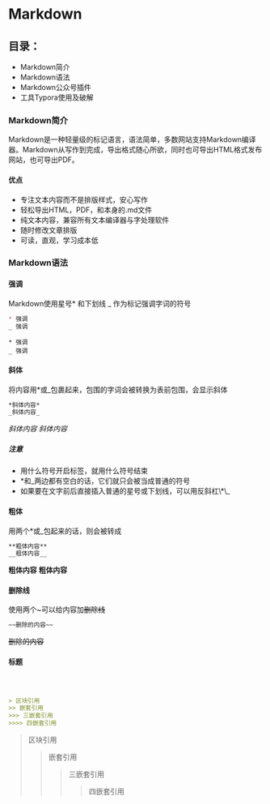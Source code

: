 # Markdown
## 目录：
* Markdown简介
* Markdown语法
* Markdown公众号插件
* 工具Typora使用及破解

### Markdown简介
 Markdown是一种轻量级的标记语言，语法简单，多数网站支持Markdown编译器。Markdown从写作到完成，导出格式随心所欲，同时也可导出HTML格式发布网站，也可导出PDF。
 #### 优点
 * 专注文本内容而不是排版样式，安心写作
 * 轻松导出HTML，PDF，和本身的.md文件
 * 纯文本内容，兼容所有文本编译器与字处理软件
 * 随时修改文章排版
 * 可读，直观，学习成本低
 ### Markdown语法
 #### 强调
 Markdown使用星号\* 和下划线 \_ 作为标记强调字词的符号
```markdown
* 强调
_ 强调
```

```biff
* 强调
_ 强调
```
#### 斜体
将内容用\*或\_包裹起来，包围的字词会被转换为表前包围，会显示斜体
```Markdown
*斜体内容*
_斜体内容_
```
*斜体内容*
_斜体内容_
##### 注意

* 用什么符号开启标签，就用什么符号结束
* \*和\_两边都有空白的话，它们就只会被当成普通的符号
* 如果要在文字前后直接插入普通的星号或下划线，可以用反斜杠\\*\\_
#### 粗体
用两个\*或\_包起来的话，则会被转成
```Markdown
**粗体内容**
__粗体内容__
```
**粗体内容**
__粗体内容__

#### 删除线
使用两个\~可以给内容加~~删除线~~
```Markdown
~~删除的内容~~
```
~~删除的内容~~

#### 标题
```Markdown




```




```markdown
> 区块引用
>> 嵌套引用
>>> 三嵌套引用
>>>> 四嵌套引用
```

> 区块引用
>> 嵌套引用
>>> 三嵌套引用
>>>> 四嵌套引用

